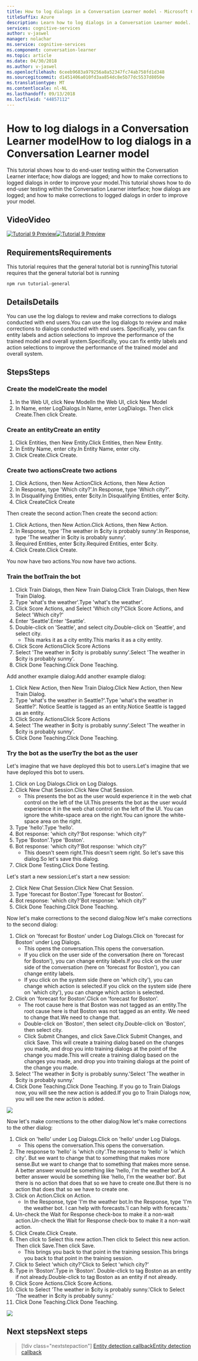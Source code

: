 ```yaml
---
title: How to log dialogs in a Conversation Learner model - Microsoft Cognitive Services | Microsoft Docs
titleSuffix: Azure
description: Learn how to log dialogs in a Conversation Learner model.
services: cognitive-services
author: v-jaswel
manager: nolachar
ms.service: cognitive-services
ms.component: conversation-learner
ms.topic: article
ms.date: 04/30/2018
ms.author: v-jaswel
ms.openlocfilehash: 6ceeb9683a979256a8a52347fc74ab758fd1d348
ms.sourcegitcommit: d1451406a010fd3aa854dc8e5b77dc5537d8050e
ms.translationtype: MT
ms.contentlocale: nl-NL
ms.lasthandoff: 09/13/2018
ms.locfileid: "44857112"
---
```

# <a name="how-to-log-dialogs-in-a-conversation-learner-model"></a><span data-ttu-id="22639-103">How to log dialogs in a Conversation Learner model</span><span class="sxs-lookup"><span data-stu-id="22639-103">How to log dialogs in a Conversation Learner model</span></span>

<span data-ttu-id="22639-104">This tutorial shows how to do end-user testing within the Conversation Learner interface; how dialogs are logged; and how to make corrections to logged dialogs in order to improve your model.</span><span class="sxs-lookup"><span data-stu-id="22639-104">This tutorial shows how to do end-user testing within the Conversation Learner interface; how dialogs are logged; and how to make corrections to logged dialogs in order to improve your model.</span></span>

## <a name="video"></a><span data-ttu-id="22639-105">Video</span><span class="sxs-lookup"><span data-stu-id="22639-105">Video</span></span>

<span data-ttu-id="22639-106">[![Tutorial 9 Preview](http://aka.ms/cl-tutorial-09-preview)](http://aka.ms/blis-tutorial-09)</span><span class="sxs-lookup"><span data-stu-id="22639-106">[![Tutorial 9 Preview](http://aka.ms/cl-tutorial-09-preview)](http://aka.ms/blis-tutorial-09)</span></span>

## <a name="requirements"></a><span data-ttu-id="22639-107">Requirements</span><span class="sxs-lookup"><span data-stu-id="22639-107">Requirements</span></span>
<span data-ttu-id="22639-108">This tutorial requires that the general tutorial bot is running</span><span class="sxs-lookup"><span data-stu-id="22639-108">This tutorial requires that the general tutorial bot is running</span></span>

    npm run tutorial-general

## <a name="details"></a><span data-ttu-id="22639-109">Details</span><span class="sxs-lookup"><span data-stu-id="22639-109">Details</span></span>
<span data-ttu-id="22639-110">You can use the log dialogs to review and make corrections to dialogs conducted with end users.</span><span class="sxs-lookup"><span data-stu-id="22639-110">You can use the log dialogs to review and make corrections to dialogs conducted with end users.</span></span>  <span data-ttu-id="22639-111">Specifically, you can fix entity labels and action selections to improve the performance of the trained model and overall system.</span><span class="sxs-lookup"><span data-stu-id="22639-111">Specifically, you can fix entity labels and action selections to improve the performance of the trained model and overall system.</span></span> 

## <a name="steps"></a><span data-ttu-id="22639-112">Steps</span><span class="sxs-lookup"><span data-stu-id="22639-112">Steps</span></span>

### <a name="create-the-model"></a><span data-ttu-id="22639-113">Create the model</span><span class="sxs-lookup"><span data-stu-id="22639-113">Create the model</span></span>

1. <span data-ttu-id="22639-114">In the Web UI, click New Model</span><span class="sxs-lookup"><span data-stu-id="22639-114">In the Web UI, click New Model</span></span>
2. <span data-ttu-id="22639-115">In Name, enter LogDialogs.</span><span class="sxs-lookup"><span data-stu-id="22639-115">In Name, enter LogDialogs.</span></span> <span data-ttu-id="22639-116">Then click Create.</span><span class="sxs-lookup"><span data-stu-id="22639-116">Then click Create.</span></span>

### <a name="create-an-entity"></a><span data-ttu-id="22639-117">Create an entity</span><span class="sxs-lookup"><span data-stu-id="22639-117">Create an entity</span></span>

1. <span data-ttu-id="22639-118">Click Entities, then New Entity.</span><span class="sxs-lookup"><span data-stu-id="22639-118">Click Entities, then New Entity.</span></span>
2. <span data-ttu-id="22639-119">In Entity Name, enter city.</span><span class="sxs-lookup"><span data-stu-id="22639-119">In Entity Name, enter city.</span></span>
3. <span data-ttu-id="22639-120">Click Create.</span><span class="sxs-lookup"><span data-stu-id="22639-120">Click Create.</span></span>

### <a name="create-two-actions"></a><span data-ttu-id="22639-121">Create two actions</span><span class="sxs-lookup"><span data-stu-id="22639-121">Create two actions</span></span>

1. <span data-ttu-id="22639-122">Click Actions, then New Action</span><span class="sxs-lookup"><span data-stu-id="22639-122">Click Actions, then New Action</span></span>
2. <span data-ttu-id="22639-123">In Response, type 'Which city?'.</span><span class="sxs-lookup"><span data-stu-id="22639-123">In Response, type 'Which city?'.</span></span>
3. <span data-ttu-id="22639-124">In Disqualifying Entities, enter $city.</span><span class="sxs-lookup"><span data-stu-id="22639-124">In Disqualifying Entities, enter $city.</span></span>
3. <span data-ttu-id="22639-125">Click Create</span><span class="sxs-lookup"><span data-stu-id="22639-125">Click Create</span></span>

<span data-ttu-id="22639-126">Then create the second action:</span><span class="sxs-lookup"><span data-stu-id="22639-126">Then create the second action:</span></span>

1. <span data-ttu-id="22639-127">Click Actions, then New Action.</span><span class="sxs-lookup"><span data-stu-id="22639-127">Click Actions, then New Action.</span></span>
3. <span data-ttu-id="22639-128">In Response, type 'The weather in $city is probably sunny'.</span><span class="sxs-lookup"><span data-stu-id="22639-128">In Response, type 'The weather in $city is probably sunny'.</span></span>
4. <span data-ttu-id="22639-129">Required Entities, enter $city.</span><span class="sxs-lookup"><span data-stu-id="22639-129">Required Entities, enter $city.</span></span>
4. <span data-ttu-id="22639-130">Click Create.</span><span class="sxs-lookup"><span data-stu-id="22639-130">Click Create.</span></span>

<span data-ttu-id="22639-131">You now have two actions.</span><span class="sxs-lookup"><span data-stu-id="22639-131">You now have two actions.</span></span>

### <a name="train-the-bot"></a><span data-ttu-id="22639-132">Train the bot</span><span class="sxs-lookup"><span data-stu-id="22639-132">Train the bot</span></span>

1. <span data-ttu-id="22639-133">Click Train Dialogs, then New Train Dialog.</span><span class="sxs-lookup"><span data-stu-id="22639-133">Click Train Dialogs, then New Train Dialog.</span></span>
2. <span data-ttu-id="22639-134">Type 'what's the weather'.</span><span class="sxs-lookup"><span data-stu-id="22639-134">Type 'what's the weather'.</span></span>
3. <span data-ttu-id="22639-135">Click Score Actions, and Select 'Which city?'</span><span class="sxs-lookup"><span data-stu-id="22639-135">Click Score Actions, and Select 'Which city?'</span></span>
2. <span data-ttu-id="22639-136">Enter 'Seattle'.</span><span class="sxs-lookup"><span data-stu-id="22639-136">Enter 'Seattle'.</span></span>
3. <span data-ttu-id="22639-137">Double-click on 'Seattle', and select city.</span><span class="sxs-lookup"><span data-stu-id="22639-137">Double-click on 'Seattle', and select city.</span></span>
    - <span data-ttu-id="22639-138">This marks it as a city entity.</span><span class="sxs-lookup"><span data-stu-id="22639-138">This marks it as a city entity.</span></span>
5. <span data-ttu-id="22639-139">Click Score Actions</span><span class="sxs-lookup"><span data-stu-id="22639-139">Click Score Actions</span></span>
6. <span data-ttu-id="22639-140">Select 'The weather in $city is probably sunny'.</span><span class="sxs-lookup"><span data-stu-id="22639-140">Select 'The weather in $city is probably sunny'.</span></span>
7. <span data-ttu-id="22639-141">Click Done Teaching.</span><span class="sxs-lookup"><span data-stu-id="22639-141">Click Done Teaching.</span></span>

<span data-ttu-id="22639-142">Add another example dialog:</span><span class="sxs-lookup"><span data-stu-id="22639-142">Add another example dialog:</span></span>

1. <span data-ttu-id="22639-143">Click New Action, then New Train Dialog.</span><span class="sxs-lookup"><span data-stu-id="22639-143">Click New Action, then New Train Dialog.</span></span>
2. <span data-ttu-id="22639-144">Type 'what's the weather in Seattle?'.</span><span class="sxs-lookup"><span data-stu-id="22639-144">Type 'what's the weather in Seattle?'.</span></span> <span data-ttu-id="22639-145">Notice Seattle is tagged as an entity.</span><span class="sxs-lookup"><span data-stu-id="22639-145">Notice Seattle is tagged as an entity.</span></span>
5. <span data-ttu-id="22639-146">Click Score Actions</span><span class="sxs-lookup"><span data-stu-id="22639-146">Click Score Actions</span></span> 
6. <span data-ttu-id="22639-147">Select 'The weather in $city is probably sunny'.</span><span class="sxs-lookup"><span data-stu-id="22639-147">Select 'The weather in $city is probably sunny'.</span></span>
7. <span data-ttu-id="22639-148">Click Done Teaching.</span><span class="sxs-lookup"><span data-stu-id="22639-148">Click Done Teaching.</span></span>

### <a name="try-the-bot-as-the-user"></a><span data-ttu-id="22639-149">Try the bot as the user</span><span class="sxs-lookup"><span data-stu-id="22639-149">Try the bot as the user</span></span>
<span data-ttu-id="22639-150">Let's imagine that we have deployed this bot to users.</span><span class="sxs-lookup"><span data-stu-id="22639-150">Let's imagine that we have deployed this bot to users.</span></span>

1. <span data-ttu-id="22639-151">Click on Log Dialogs.</span><span class="sxs-lookup"><span data-stu-id="22639-151">Click on Log Dialogs.</span></span>
2. <span data-ttu-id="22639-152">Click New Chat Session.</span><span class="sxs-lookup"><span data-stu-id="22639-152">Click New Chat Session.</span></span>
    - <span data-ttu-id="22639-153">This presents the bot as the user would experience it in the web chat control on the left of the UI.</span><span class="sxs-lookup"><span data-stu-id="22639-153">This presents the bot as the user would experience it in the web chat control on the left of the UI.</span></span> <span data-ttu-id="22639-154">You can ignore the white-space area on the right.</span><span class="sxs-lookup"><span data-stu-id="22639-154">You can ignore the white-space area on the right.</span></span>
3. <span data-ttu-id="22639-155">Type 'hello'.</span><span class="sxs-lookup"><span data-stu-id="22639-155">Type 'hello'.</span></span>
4. <span data-ttu-id="22639-156">Bot response: 'which city?'</span><span class="sxs-lookup"><span data-stu-id="22639-156">Bot response: 'which city?'</span></span>
4. <span data-ttu-id="22639-157">Type 'Boston'.</span><span class="sxs-lookup"><span data-stu-id="22639-157">Type 'Boston'.</span></span>
5. <span data-ttu-id="22639-158">Bot response: 'which city?'</span><span class="sxs-lookup"><span data-stu-id="22639-158">Bot response: 'which city?'</span></span>
    - <span data-ttu-id="22639-159">This doesn't seem right.</span><span class="sxs-lookup"><span data-stu-id="22639-159">This doesn't seem right.</span></span> <span data-ttu-id="22639-160">So let's save this dialog.</span><span class="sxs-lookup"><span data-stu-id="22639-160">So let's save this dialog.</span></span>
2. <span data-ttu-id="22639-161">Click Done Testing.</span><span class="sxs-lookup"><span data-stu-id="22639-161">Click Done Testing.</span></span>

<span data-ttu-id="22639-162">Let's start a new session:</span><span class="sxs-lookup"><span data-stu-id="22639-162">Let's start a new session:</span></span>

2. <span data-ttu-id="22639-163">Click New Chat Session.</span><span class="sxs-lookup"><span data-stu-id="22639-163">Click New Chat Session.</span></span>
3. <span data-ttu-id="22639-164">Type 'forecast for Boston'.</span><span class="sxs-lookup"><span data-stu-id="22639-164">Type 'forecast for Boston'.</span></span>
4. <span data-ttu-id="22639-165">Bot response: 'which city?'</span><span class="sxs-lookup"><span data-stu-id="22639-165">Bot response: 'which city?'</span></span>
2. <span data-ttu-id="22639-166">Click Done Teaching.</span><span class="sxs-lookup"><span data-stu-id="22639-166">Click Done Teaching.</span></span>

<span data-ttu-id="22639-167">Now let's make corrections to the second dialog:</span><span class="sxs-lookup"><span data-stu-id="22639-167">Now let's make corrections to the second dialog:</span></span>

1. <span data-ttu-id="22639-168">Click on 'forecast for Boston' under Log Dialogs.</span><span class="sxs-lookup"><span data-stu-id="22639-168">Click on 'forecast for Boston' under Log Dialogs.</span></span>
    - <span data-ttu-id="22639-169">This opens the conversation.</span><span class="sxs-lookup"><span data-stu-id="22639-169">This opens the conversation.</span></span>
    - <span data-ttu-id="22639-170">If you click on the user side of the conversation (here on 'forecast for Boston'), you can change entity labels.</span><span class="sxs-lookup"><span data-stu-id="22639-170">If you click on the user side of the conversation (here on 'forecast for Boston'), you can change entity labels.</span></span>
    - <span data-ttu-id="22639-171">If you click on the system side (here on 'which city'), you can change which action is selected.</span><span class="sxs-lookup"><span data-stu-id="22639-171">If you click on the system side (here on 'which city'), you can change which action is selected.</span></span>
5. <span data-ttu-id="22639-172">Click on 'forecast for Boston'.</span><span class="sxs-lookup"><span data-stu-id="22639-172">Click on 'forecast for Boston'.</span></span> 
    - <span data-ttu-id="22639-173">The root cause here is that Boston was not tagged as an entity.</span><span class="sxs-lookup"><span data-stu-id="22639-173">The root cause here is that Boston was not tagged as an entity.</span></span> <span data-ttu-id="22639-174">We need to change that.</span><span class="sxs-lookup"><span data-stu-id="22639-174">We need to change that.</span></span>
    - <span data-ttu-id="22639-175">Double-click on 'Boston', then select city.</span><span class="sxs-lookup"><span data-stu-id="22639-175">Double-click on 'Boston', then select city.</span></span>
    - <span data-ttu-id="22639-176">Click Submit Changes, and click Save.</span><span class="sxs-lookup"><span data-stu-id="22639-176">Click Submit Changes, and click Save.</span></span> <span data-ttu-id="22639-177">This will create a training dialog based on the changes you made, and drop you into training dialogs at the point of the change you made.</span><span class="sxs-lookup"><span data-stu-id="22639-177">This will create a training dialog based on the changes you made, and drop you into training dialogs at the point of the change you made.</span></span>
6. <span data-ttu-id="22639-178">Select 'The weather in $city is probably sunny.'</span><span class="sxs-lookup"><span data-stu-id="22639-178">Select 'The weather in $city is probably sunny.'</span></span>
7. <span data-ttu-id="22639-179">Click Done Teaching.</span><span class="sxs-lookup"><span data-stu-id="22639-179">Click Done Teaching.</span></span> <span data-ttu-id="22639-180">If you go to Train Dialogs now, you will see the new action is added.</span><span class="sxs-lookup"><span data-stu-id="22639-180">If you go to Train Dialogs now, you will see the new action is added.</span></span>

![](../media/tutorial9_logdiag1.PNG)

<span data-ttu-id="22639-181">Now let's make corrections to the other dialog:</span><span class="sxs-lookup"><span data-stu-id="22639-181">Now let's make corrections to the other dialog:</span></span>

1. <span data-ttu-id="22639-182">Click on 'hello' under Log Dialogs.</span><span class="sxs-lookup"><span data-stu-id="22639-182">Click on 'hello' under Log Dialogs.</span></span>
    - <span data-ttu-id="22639-183">This opens the conversation.</span><span class="sxs-lookup"><span data-stu-id="22639-183">This opens the conversation.</span></span>
3. <span data-ttu-id="22639-184">The response to 'hello' is 'which city'.</span><span class="sxs-lookup"><span data-stu-id="22639-184">The response to 'hello' is 'which city'.</span></span> <span data-ttu-id="22639-185">But we want to change that to something that makes more sense.</span><span class="sxs-lookup"><span data-stu-id="22639-185">But we want to change that to something that makes more sense.</span></span> <span data-ttu-id="22639-186">A better answer would be something like 'hello, I'm the weather bot'.</span><span class="sxs-lookup"><span data-stu-id="22639-186">A better answer would be something like 'hello, I'm the weather bot'.</span></span> <span data-ttu-id="22639-187">But there is no action that does that so we have to create one.</span><span class="sxs-lookup"><span data-stu-id="22639-187">But there is no action that does that so we have to create one.</span></span>
4. <span data-ttu-id="22639-188">Click on Action.</span><span class="sxs-lookup"><span data-stu-id="22639-188">Click on Action.</span></span>
    - <span data-ttu-id="22639-189">In the Response, type 'I'm the weather bot.</span><span class="sxs-lookup"><span data-stu-id="22639-189">In the Response, type 'I'm the weather bot.</span></span> <span data-ttu-id="22639-190">I can help with forecasts.'</span><span class="sxs-lookup"><span data-stu-id="22639-190">I can help with forecasts.'</span></span>
6. <span data-ttu-id="22639-191">Un-check the Wait for Response check-box to make it a non-wait action.</span><span class="sxs-lookup"><span data-stu-id="22639-191">Un-check the Wait for Response check-box to make it a non-wait action.</span></span>
7. <span data-ttu-id="22639-192">Click Create.</span><span class="sxs-lookup"><span data-stu-id="22639-192">Click Create.</span></span>
8. <span data-ttu-id="22639-193">Then click to Select this new action.</span><span class="sxs-lookup"><span data-stu-id="22639-193">Then click to Select this new action.</span></span> <span data-ttu-id="22639-194">Then click Save.</span><span class="sxs-lookup"><span data-stu-id="22639-194">Then click Save.</span></span>
    - <span data-ttu-id="22639-195">This brings you back to that point in the training session.</span><span class="sxs-lookup"><span data-stu-id="22639-195">This brings you back to that point in the training session.</span></span>
6. <span data-ttu-id="22639-196">Click to Select 'which city?'</span><span class="sxs-lookup"><span data-stu-id="22639-196">Click to Select 'which city?'</span></span>
7. <span data-ttu-id="22639-197">Type in 'Boston'.</span><span class="sxs-lookup"><span data-stu-id="22639-197">Type in 'Boston'.</span></span> <span data-ttu-id="22639-198">Double-click to tag Boston as an entity if not already.</span><span class="sxs-lookup"><span data-stu-id="22639-198">Double-click to tag Boston as an entity if not already.</span></span>
8. <span data-ttu-id="22639-199">Click Score Actions.</span><span class="sxs-lookup"><span data-stu-id="22639-199">Click Score Actions.</span></span>
9. <span data-ttu-id="22639-200">Click to Select 'The weather in $city is probably sunny.'</span><span class="sxs-lookup"><span data-stu-id="22639-200">Click to Select 'The weather in $city is probably sunny.'</span></span>
10. <span data-ttu-id="22639-201">Click Done Teaching.</span><span class="sxs-lookup"><span data-stu-id="22639-201">Click Done Teaching.</span></span>

![](../media/tutorial9_addnewaction.PNG)

## <a name="next-steps"></a><span data-ttu-id="22639-202">Next steps</span><span class="sxs-lookup"><span data-stu-id="22639-202">Next steps</span></span>

> [!div class="nextstepaction"]
> [<span data-ttu-id="22639-203">Entity detection callback</span><span class="sxs-lookup"><span data-stu-id="22639-203">Entity detection callback</span></span>](./10-entity-detection-callback.md)
